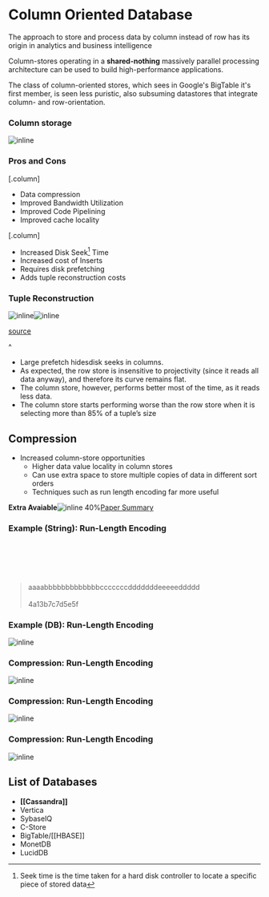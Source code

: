 # Column Oriented Database

The approach to store and process data by column instead of row has its origin in analytics and business intelligence

Column-stores operating in a **shared-nothing** massively parallel processing architecture can be used to build high-performance applications.

The class of column-oriented stores, which sees in Google's BigTable it's first member, is seen less puristic, also subsuming datastores that integrate column- and row-orientation.

### Column storage

![inline](./attachments/row-vs-column-storage.png)

### Pros and Cons

[.column]

- Data compression
- Improved Bandwidth Utilization
- Improved Code Pipelining
- Improved cache locality

[.column]

- Increased Disk Seek[^70] Time
- Increased cost of Inserts
- Requires disk prefetching
- Adds tuple reconstruction costs

[^70]:  Seek time is the time taken for a hard disk controller to locate a specific piece of stored data

### Tuple Reconstruction

![inline](./attachments/tuple-reconstruction.png)![inline](./attachments/selected-bytes-per-tuple.png)

[source](http://nms.csail.mit.edu/~stavros/pubs/vldb2006.pdf)

^ 
- Large prefetch hidesdisk seeks in columns.
- As expected, the row store is insensitive to projectivity (since it reads all data anyway), and therefore its curve remains flat. 
- The column store, however, performs better most of the time, as it reads less data.
- The column store starts performing worse than the row store when it is selecting more than 85% of a tuple’s size

## Compression

- Increased column-store opportunities
    - Higher data value locality in column stores
    - Can use extra space to store multiple copies of data in different sort orders
    - Techniques such as run length encoding far more useful


**Extra Avaiable**![inline 40%](https://icons.iconarchive.com/icons/pixelkit/swanky-outlines/256/15-Light-Bulb-icon.png)[Paper Summary](http://citeseerx.ist.psu.edu/viewdoc/download?doi=10.1.1.296.6581&rep=rep1&type=pdf)

### Example (String): Run-Length Encoding
<br><br><br><br>
> aaaabbbbbbbbbbbbbcccccccdddddddeeeeeddddd
<br><br>
> 4a13b7c7d5e5f

### Example (DB): Run-Length Encoding

![inline](./attachments/Run-Length-Encoding-question.png)

### Compression: Run-Length Encoding

![inline](./attachments/Run-Length-Encoding-question2.png)


### Compression: Run-Length Encoding

![inline](./attachments/Run-Length-Encoding-question3.png)

### Compression: Run-Length Encoding

![inline](./attachments/Run-Length-Encoding.png)

## List of Databases

- **[[Cassandra]]**
- Vertica
- SybaseIQ
- C-Store
- BigTable/[[HBASE]]
- MonetDB
- LucidDB

